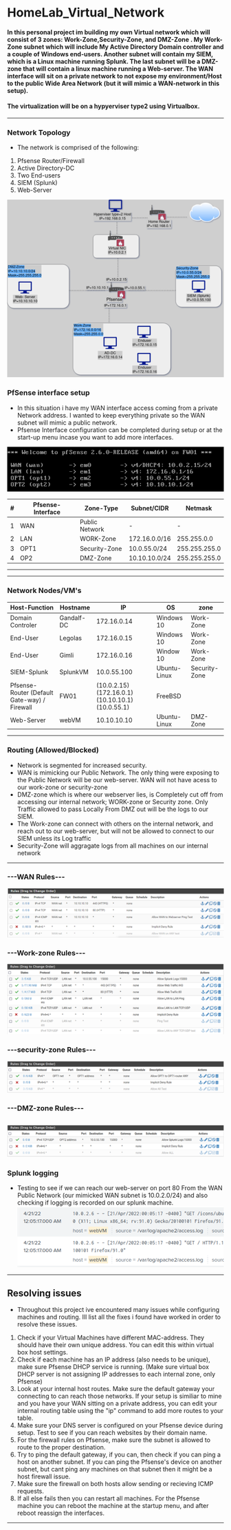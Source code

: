 # HomeLab_Virtual_Network


#### In this personal project im building my own Virtual network which will consist of 3 zones: Work-Zone,Security-Zone, and DMZ-Zone . My Work-Zone subnet which will include My Active Directory Domain controller and a couple of Windows end-users. Another subnet will contain my SIEM, which is a Linux machine running Splunk. The last subnet will be a DMZ-zone that will contain a linux machine running a Web-server. The WAN interface will sit on a private network to not expose my environment/Host to the public Wide Area Network (but it will mimic a WAN-network in this setup). 

#### The virtualization will be on a hypyerviser type2 using Virtualbox.
-----------------


### Network Topology
- The network is comprised of the following:
1) Pfsense Router/Firewall
2) Active Directory-DC
3) Two End-users
4) SIEM (Splunk)
5) Web-Server 

![alt text](https://github.com/pg-cy/Virtual_Network_Configuration/blob/master/images/Network_Topology.drawio.png)


### PfSense interface setup
- In this situation i have my WAN interface access coming from a private Network address. I wanted to keep everything private so the WAN subnet will mimic a public network.
- Pfsense Interface configuration can be completed during setup or at the start-up menu incase you want to add more interfaces.

![alt text](https://github.com/pg-cy/Virtual_Network_Configuration/blob/master/images/FW_Interfaces.png)



|#|Pfsense-Interface|Zone-Type| Subnet/CIDR |Netmask|
|---|--------------|------|----|-----|
|1|WAN|Public Network |  -  |  - |   
|2|LAN|WORK-Zone|172.16.0.0/16|255.255.0.0|
|3|OPT1|Security-Zone|10.0.55.0/24|255.255.255.0|
|4|OP2|DMZ-Zone|10.10.10.0/24|255.255.255.0|
----------------
----------------

### Network Nodes/VM's

|Host-Function   |     Hostname  |     IP   	      | OS|	    zone|         
-----------------|------------|-------------|------|--------|
|Domain Controler|Gandalf-DC |172.16.0.14   | Windows 10   | Work-Zone|
|End-User        |Legolas    |172.16.0.15   | Windows 10	| Work-Zone|
|End-User        |Gimli	    |172.16.0.16   | Window 10    |	Work-Zone|
|SIEM-Splunk            |	SplunkVM      |10.0.55.100    |Ubuntu-Linux|Security-Zone	|	  
|Pfsense-Router (Default Gate-way) / Firewall |FW01|(10.0.2.15) (172.16.0.1) (10.10.10.1) (10.0.55.1) | FreeBSD 	|
|Web-Server|        webVM|   10.10.10.10   |Ubuntu-Linux| DMZ-Zone|

--------------
### Routing (Allowed/Blocked)
- Network is segmented for increased security.
- WAN is mimicking our Public Network. The only thing were exposing to the Public Network will be our web-server. WAN will not have acess to our work-zone or security-zone 
- DMZ-zone which is where our webserver lies, is Completely cut off from accessing our internal network; WORK-zone or Security zone. Only Traffic allowed to pass Locally From DMZ out will be the logs to our SIEM.
- The Work-zone can connect with others on the internal network, and reach out to our web-server, but will not be allowed to connect to our SIEM unless its Log traffic
- Security-Zone will aggragate logs from all machines on our internal network
------------------
### ---WAN Rules---
![alt text](https://github.com/pg-cy/Virtual_Network_Configuration/blob/master/images/WAN_rule.png)
### ---Work-zone Rules---
![alt text](https://github.com/pg-cy/Virtual_Network_Configuration/blob/master/images/LAN_rules.png)
### ---security-zone Rules---
![alt text](https://github.com/pg-cy/Virtual_Network_Configuration/blob/master/images/OPT1_rules.png)
### ---DMZ-zone Rules---
![alt text](https://github.com/pg-cy/Virtual_Network_Configuration/blob/master/images/OPT2_rules.png)
-------------------
### Splunk logging
- Testing to see if we can reach our web-server on port 80 From the WAN Public Network (our mimicked WAN subnet is 10.0.2.0/24) and also checking if logging is recorded on our splunk machine.
![alt text](https://github.com/pg-cy/Virtual_Network_Configuration/blob/master/images/Splunk_logs.png)

-----------------
## Resolving issues
- Throughout this project ive encountered many issues while configuring machines and routing. Ill list all the fixes i found have worked in order to resolve these issues.

1) Check if your Virtual Machines have different MAC-address. They should have their own unique address. You can edit this within virtual box host settings.
2) Check if each machine has an IP address (also needs to be unique), make sure Pfsense DHCP service is running. (Make sure virtual box DHCP server is not assigning IP addresses to each internal zone, only Pfsense)
3) Look at your internal host routes. Make sure the default gateway your connecting to can reach those networks. If your setup is similiar to mine and you have your WAN sitting on a private address, you can edit your internal routing table using the "ip" command to add more routes to your table.
3) Make sure your DNS server is configured on your Pfsense device during setup. Test to see if you can reach websites by their domain name.
4) For the firewall rules on Pfsense, make sure the subnet is allowed to route to the proper destination.
5) Try to ping the default gateway, if you can, then check if you can ping a host on another subnet. If you can ping the Pfsense's device on another subnet, but cant ping any machines on that subnet then it might be a host firewall issue.
6) Make sure the firewall on both hosts allow sending or recieving ICMP requests.
7) If all else fails then you can restart all machines. For the Pfsense machine you can reboot the machine at the startup menu, and after reboot reassign the interfaces.




-----





